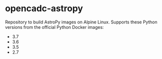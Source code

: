 # opencadc-astropy

Repository to build AstroPy images on Alpine Linux.  Supports these Python versions from the official
Python Docker images:

  - 3.7
  - 3.6
  - 3.5
  - 2.7
